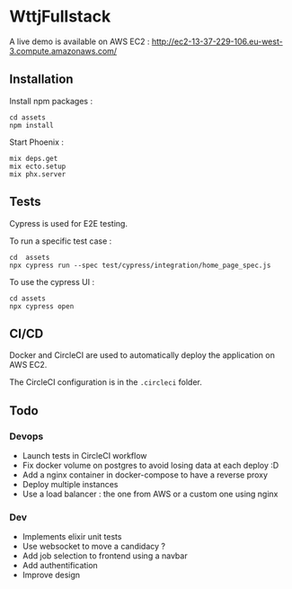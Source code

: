 # WttjFullstack

A live demo is available on AWS EC2 : http://ec2-13-37-229-106.eu-west-3.compute.amazonaws.com/

## Installation

Install npm packages :
```
cd assets
npm install
```

Start Phoenix :
```
mix deps.get
mix ecto.setup
mix phx.server
```

## Tests

Cypress is used for E2E testing.

To run a specific test case :
```
cd  assets
npx cypress run --spec test/cypress/integration/home_page_spec.js
```

To use the cypress UI :

```
cd assets
npx cypress open
```

## CI/CD

Docker and CircleCI are used to automatically deploy the application on AWS EC2.

The CircleCI configuration is in the `.circleci` folder.

## Todo

### Devops

- Launch tests in CircleCI workflow
- Fix docker volume on postgres to avoid losing data at each deploy :D
- Add a nginx container in docker-compose to have a reverse proxy
- Deploy multiple instances
- Use a load balancer : the one from AWS or a custom one using nginx

### Dev

- Implements elixir unit tests
- Use websocket to move a candidacy ?
- Add job selection to frontend using a navbar
- Add authentification
- Improve design
